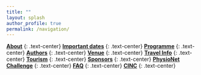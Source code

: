 ```yaml
---
title: ""
layout: splash
author_profile: true
permalink: /navigation/
---
```

<a name="top"></a>

<i class="fas fa-fw fa-home"></i>  **[About](../about/)**
{: .text-center}
<i class="fas fa-fw fa-sticky-note"></i>  **[Important dates](../dates/)**
{: .text-center}
<i class="fas fa-fw fa-list"></i>  **[Programme](../programme/)**
{: .text-center}
<i class="fas fa-fw fa-user"></i>  **[Authors](../authors/)**
{: .text-center}
<i class="fas fa-fw fa-building"></i>  **[Venue](../venue/)**
{: .text-center}
<i class="fas fa-fw fa-globe-americas"></i>  **[Travel Info](../travel/)**
{: .text-center}
<i class="fas fa-fw fa-tree"></i>  **[Tourism](../tourism/)**
{: .text-center}
<i class="fas fa-fw fa-money-bill"></i>  **[Sponsors](../sponsors/)**
{: .text-center}
<i class="fas fa-fw fa-puzzle-piece"></i>  **[PhysioNet Challenge](../challenge/)**
{: .text-center}
<i class="fas fa-fw fa-question"></i>  **[FAQ](../faq/)**
{: .text-center}
<i class="fas fa-fw fa-heart-rate"></i>  **[CINC](https://cinc.org/)**
{: .text-center}


